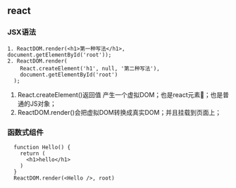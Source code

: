 ## react

### JSX语法
```
1. ReactDOM.render(<h1>第一种写法</h1>, document.getElementById('root'));
2. ReactDOM.render(
    React.createElement('h1', null, '第二种写法'), 
    document.getElementById('root')
  );
```
1. React.createElement()返回值 产生一个虚拟DOM；也是react元素；也是普通的JS对象；
2. ReactDOM.render()会把虚拟DOM转换成真实DOM；并且挂载到页面上；


### 函数式组件
```
  function Hello() {
    return (
      <h1>hello</h1>
    )
  }
  ReactDOM.render(<Hello />, root)
```
